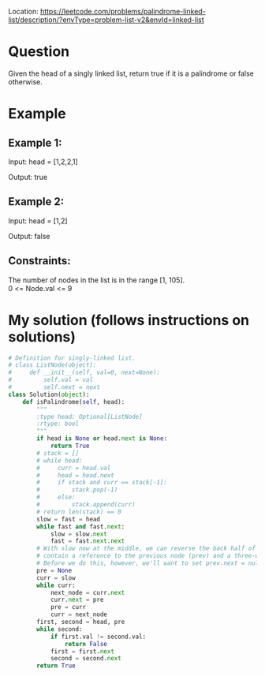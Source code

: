 Location: https://leetcode.com/problems/palindrome-linked-list/description/?envType=problem-list-v2&envId=linked-list
# Question
Given the head of a singly linked list, return true if it is a palindrome or false otherwise.

 
# Example

## Example 1:

Input: head = [1,2,2,1]

Output: true

## Example 2:

Input: head = [1,2]

Output: false
 

## Constraints:

The number of nodes in the list is in the range [1, 105].\
0 <= Node.val <= 9
 

# My solution (follows instructions on solutions)
```python
# Definition for singly-linked list.
# class ListNode(object):
#     def __init__(self, val=0, next=None):
#         self.val = val
#         self.next = next
class Solution(object):
    def isPalindrome(self, head):
        """
        :type head: Optional[ListNode]
        :rtype: bool
        """
        if head is None or head.next is None:
            return True
        # stack = []
        # while head:
        #     curr = head.val
        #     head = head.next
        #     if stack and curr == stack[-1]:
        #         stack.pop(-1)
        #     else:
        #         stack.append(curr)
        # return len(stack) == 0
        slow = fast = head
        while fast and fast.next:
            slow = slow.next
            fast = fast.next.next
        # With slow now at the middle, we can reverse the back half of the list with the help of another variable to
        # contain a reference to the previous node (prev) and a three-way swap.
        # Before we do this, however, we'll want to set prev.next = null, so that we break the reverse cycle and avoid an endless loop.
        pre = None
        curr = slow
        while curr:
            next_node = curr.next
            curr.next = pre
            pre = curr
            curr = next_node
        first, second = head, pre
        while second:
            if first.val != second.val:
                return False
            first = first.next
            second = second.next
        return True
```
